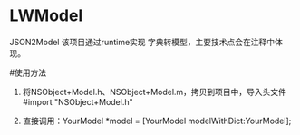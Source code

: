 # LWModel
JSON2Model
该项目通过runtime实现 字典转模型，主要技术点会在注释中体现。

#使用方法

  1.  将NSObject+Model.h、NSObject+Model.m，拷贝到项目中，导入头文件 #import "NSObject+Model.h"
  
  2.  直接调用：YourModel *model = [YourModel modelWithDict:YourModel];
